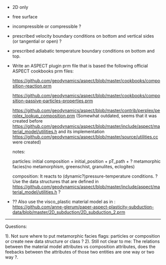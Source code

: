 - 2D only
- free surface
- incompressible or compressible ?
- prescribed velocity boundary conditions on bottom and vertical sides (or tangential or open) ?
- prescribed adiabatic temperature boundary conditions on bottom and top.
  
- Write an ASPECT plugin prm file that is based the following official ASPECT cookbooks prm files: 

   https://github.com/geodynamics/aspect/blob/master/cookbooks/composition-reaction.prm

   https://github.com/geodynamics/aspect/blob/master/cookbooks/composition-passive-particles-properties.prm

   https://github.com/geodynamics/aspect/blob/master/contrib/perplex/perplex_lookup_composition.prm
   (Somewhat outdated, seems that it was created before
    https://github.com/geodynamics/aspect/blob/master/include/aspect/material_model/utilities.h
    and its implementation
    https://github.com/geodynamics/aspect/blob/master/source/utilities.cc
    were created)

   notes: 

     particles: initial composition + initial_position + pT_path + 
                ? metamorphic facies(no metamorphism, greenschist, granulites, eclogites)

    composition: It reacts to (dynamic?)pressure-temperature conditions.
                 ? Use the data structures that are defined in 
                 https://github.com/geodynamics/aspect/blob/master/include/aspect/material_model/utilities.h ?   
 
- ?? Also use the visco_plastic material model as in :
  https://github.com/anne-glerum/paper-aspect-plasticity-subduction-data/blob/master/2D_subduction/2D_subduction_2.prm
 

------------------------------------------------------------------
Questions: 

  1). Not sure where to put metamorphic facies flags: particles or composition or create new data structure or class ?
  2). Still not clear to me: The relations between the material model attributes vs composition attributes, does the
      feebacks between the attributes of those two entities are one way or two way ?.
